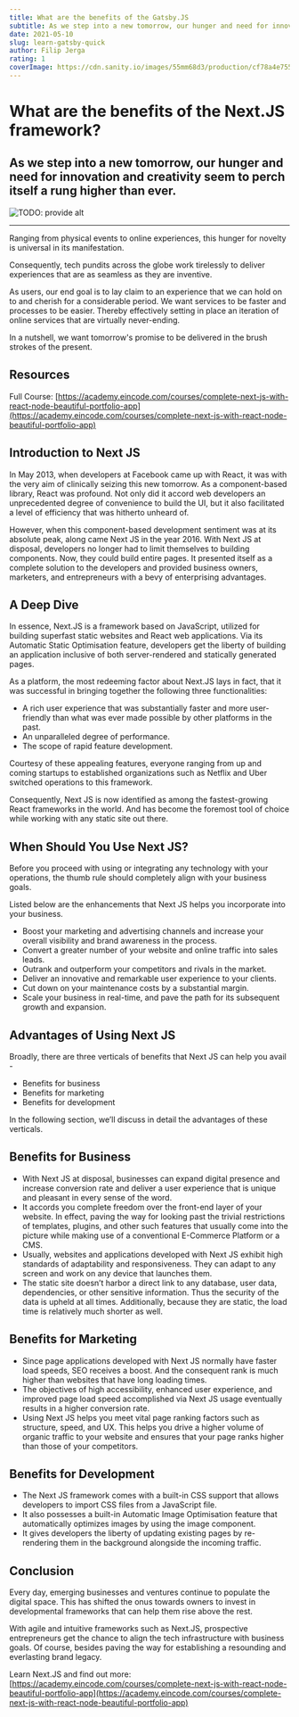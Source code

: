 ```yaml
---
title: What are the benefits of the Gatsby.JS
subtitle: As we step into a new tomorrow, our hunger and need for innovation and creativity seem to perch itself a rung higher than ever.
date: 2021-05-10
slug: learn-gatsby-quick
author: Filip Jerga
rating: 1
coverImage: https://cdn.sanity.io/images/55mm68d3/production/cf78a4e755382729b607067ec5e2633d915ce0ea-1200x628.jpg?h=600&fm=jpg&q=70
---
```

 
# What are the benefits of the Next.JS framework?

## As we step into a new tomorrow, our hunger and need for innovation and creativity seem to perch itself a rung higher than ever.

![TODO: provide alt](https://cdn.sanity.io/images/55mm68d3/production/cf78a4e755382729b607067ec5e2633d915ce0ea-1200x628.jpg?h=600&fm=jpg&q=70)</div>

* * *

<div>

Ranging from physical events to online experiences, this hunger for novelty is universal in its manifestation.

Consequently, tech pundits across the globe work tirelessly to deliver experiences that are as seamless as they are inventive.

As users, our end goal is to lay claim to an experience that we can hold on to and cherish for a considerable period. We want services to be faster and processes to be easier. Thereby effectively setting in place an iteration of online services that are virtually never-ending.

In a nutshell, we want tomorrow's promise to be delivered in the brush strokes of the present.

## Resources

Full Course: [https://academy.eincode.com/courses/complete-next-js-with-react-node-beautiful-portfolio-app](https://academy.eincode.com/courses/complete-next-js-with-react-node-beautiful-portfolio-app)

## **Introduction to Next JS**

In May 2013, when developers at Facebook came up with React, it was with the very aim of clinically seizing this new tomorrow. As a component-based library, React was profound. Not only did it accord web developers an unprecedented degree of convenience to build the UI, but it also facilitated a level of efficiency that was hitherto unheard of.

However, when this component-based development sentiment was at its absolute peak, along came Next JS in the year 2016\. With Next JS at disposal, developers no longer had to limit themselves to building components. Now, they could build entire pages. It presented itself as a complete solution to the developers and provided business owners, marketers, and entrepreneurs with a bevy of enterprising advantages.

## **A Deep Dive**

In essence, Next.JS is a framework based on JavaScript, utilized for building superfast static websites and React web applications. Via its Automatic Static Optimisation feature, developers get the liberty of building an application inclusive of both server-rendered and statically generated pages.

As a platform, the most redeeming factor about Next.JS lays in fact, that it was successful in bringing together the following three functionalities:

*   A rich user experience that was substantially faster and more user-friendly than what was ever made possible by other platforms in the past.
*   An unparalleled degree of performance.
*   The scope of rapid feature development.

Courtesy of these appealing features, everyone ranging from up and coming startups to established organizations such as Netflix and Uber switched operations to this framework.

Consequently, Next JS is now identified as among the fastest-growing React frameworks in the world. And has become the foremost tool of choice while working with any static site out there.

## **When Should You Use Next JS?**

Before you proceed with using or integrating any technology with your operations, the thumb rule should completely align with your business goals.

Listed below are the enhancements that Next JS helps you incorporate into your business.

*   Boost your marketing and advertising channels and increase your overall visibility and brand awareness in the process.
*   Convert a greater number of your website and online traffic into sales leads.
*   Outrank and outperform your competitors and rivals in the market.
*   Deliver an innovative and remarkable user experience to your clients.
*   Cut down on your maintenance costs by a substantial margin.
*   Scale your business in real-time, and pave the path for its subsequent growth and expansion.

## **Advantages of Using Next JS**

Broadly, there are three verticals of benefits that Next JS can help you avail -

*   Benefits for business
*   Benefits for marketing
*   Benefits for development

In the following section, we’ll discuss in detail the advantages of these verticals.

## **Benefits for Business**

*   With Next JS at disposal, businesses can expand digital presence and increase conversion rate and deliver a user experience that is unique and pleasant in every sense of the word.
*   It accords you complete freedom over the front-end layer of your website. In effect, paving the way for looking past the trivial restrictions of templates, plugins, and other such features that usually come into the picture while making use of a conventional E-Commerce Platform or a CMS.
*   Usually, websites and applications developed with Next JS exhibit high standards of adaptability and responsiveness. They can adapt to any screen and work on any device that launches them.
*   The static site doesn’t harbor a direct link to any database, user data, dependencies, or other sensitive information. Thus the security of the data is upheld at all times. Additionally, because they are static, the load time is relatively much shorter as well.

## **Benefits for Marketing**

*   Since page applications developed with Next JS normally have faster load speeds, SEO receives a boost. And the consequent rank is much higher than websites that have long loading times.
*   The objectives of high accessibility, enhanced user experience, and improved page load speed accomplished via Next JS usage eventually results in a higher conversion rate.
*   Using Next JS helps you meet vital page ranking factors such as structure, speed, and UX. This helps you drive a higher volume of organic traffic to your website and ensures that your page ranks higher than those of your competitors.

## **Benefits for Development**

*   The Next JS framework comes with a built-in CSS support that allows developers to import CSS files from a JavaScript file.
*   It also possesses a built-in Automatic Image Optimisation feature that automatically optimizes images by using the image component.
*   It gives developers the liberty of updating existing pages by re-rendering them in the background alongside the incoming traffic.

## **Conclusion**

Every day, emerging businesses and ventures continue to populate the digital space. This has shifted the onus towards owners to invest in developmental frameworks that can help them rise above the rest.

With agile and intuitive frameworks such as Next.JS, prospective entrepreneurs get the chance to align the tech infrastructure with business goals. Of course, besides paving the way for establishing a resounding and everlasting brand legacy.

Learn Next.JS and find out more: [https://academy.eincode.com/courses/complete-next-js-with-react-node-beautiful-portfolio-app](https://academy.eincode.com/courses/complete-next-js-with-react-node-beautiful-portfolio-app)

